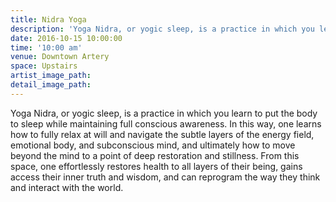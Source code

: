 ```yaml
---
title: Nidra Yoga
description: 'Yoga Nidra, or yogic sleep, is a practice in which you learn to put the body to sleep while maintaining full conscious awareness. In this way, one learns how to fully relax at will and navigate the subtle layers of the energy field, emotional body, and subconscious mind, and ultimately how to move beyond the mind to a point of deep restoration and stillness. From this space, one effortlessly restores health to all layers of their being, gains access their inner truth and wisdom, and can reprogram the way they think and interact with the world.'
date: 2016-10-15 10:00:00
time: '10:00 am'
venue: Downtown Artery
space: Upstairs
artist_image_path:
detail_image_path:
---
```



Yoga Nidra, or yogic sleep, is a practice in which you learn to put the body to sleep while maintaining full conscious awareness. In this way, one learns how to fully relax at will and navigate the subtle layers of the energy field, emotional body, and subconscious mind, and ultimately how to move beyond the mind to a point of deep restoration and stillness. From this space, one effortlessly restores health to all layers of their being, gains access their inner truth and wisdom, and can reprogram the way they think and interact with the world.